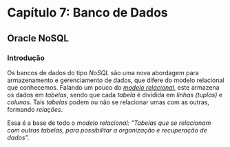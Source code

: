 # Capítulo 7: Banco de Dados

## Oracle NoSQL

### __Introdução__

Os bancos de dados do tipo _NoSQL_ são uma nova abordagem para armazenamento e gerenciamento de dados, que difere do modelo relacional que conhecemos. Falando um pouco do _[modelo relacional](https://pt.wikipedia.org/wiki/Modelo_relacional)_, este armazena os dados em _tabelas_, sendo que cada _tabela_ é dividida em _linhas (tuplas)_ e _colunas_. Tais _tabelas_ podem ou não se relacionar umas com as outras, formando _relações_.

Essa é  a base de todo o _modelo relacional: "Tabelas que se relacionam com outras tabelas, para possibilitar a organização e recuperação de dados"._